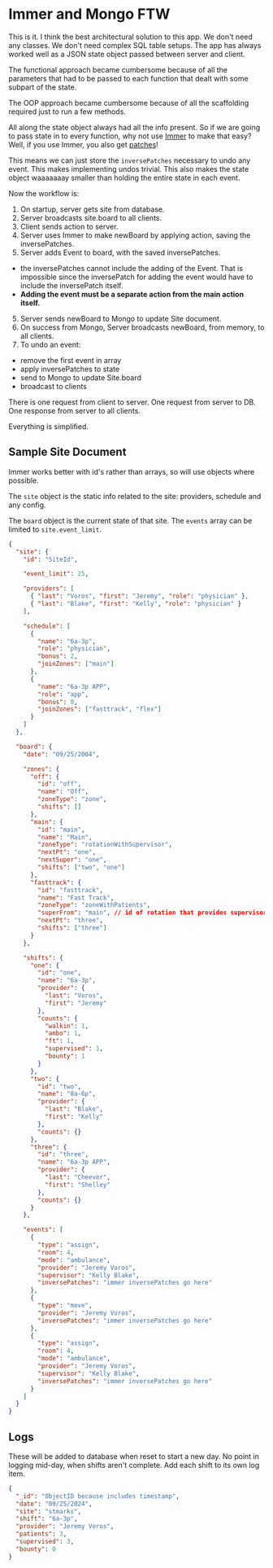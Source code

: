 # Immer and Mongo FTW

This is it. I think the best architectural solution to this app. We don't need any classes. We don't need complex SQL table setups. The app has always worked well as a JSON state object passed between server and client.

The functional approach became cumbersome because of all the parameters that had to be passed to each function that dealt with some subpart of the state.

The OOP approach became cumbersome because of all the scaffolding required just to run a few methods.

All along the state object always had all the info present. So if we are going to pass state in to every function, why not use [Immer](https://immerjs.github.io/) to make that easy? Well, if you use Immer, you also get [patches](https://immerjs.github.io/immer/patches)!

This means we can just store the `inversePatches` necessary to undo any event. This makes implementing undos trivial. This also makes the state object waaaaaaay smaller than holding the entire state in each event.

Now the workflow is:

1. On startup, server gets site from database.
2. Server broadcasts site.board to all clients.
3. Client sends action to server.
4. Server uses Immer to make newBoard by applying action, saving the inversePatches.
5. Server adds Event to board, with the saved inversePatches.

- the inversePatches cannot include the adding of the Event. That is impossible since the inversePatch for adding the event would have to include the inversePatch itself.
- **Adding the event must be a separate action from the main action itself.**

5. Server sends newBoard to Mongo to update Site document.
6. On success from Mongo, Server broadcasts newBoard, from memory, to all clients.
7. To undo an event:

- remove the first event in array
- apply inversePatches to state
- send to Mongo to update Site.board
- broadcast to clients

There is one request from client to server. One request from server to DB. One response from server to all clients.

Everything is simplified.

## Sample Site Document

Immer works better with id's rather than arrays, so will use objects where possible.

The `site` object is the static info related to the site: providers, schedule and any config.

The `board` object is the current state of that site. The `events` array can be limited to `site.event_limit`.

```json
{
  "site": {
    "id": "SiteId",

    "event_limit": 25,

    "providers": [
      { "last": "Voros", "first": "Jeremy", "role": "physician" },
      { "last": "Blake", "first": "Kelly", "role": "physician" }
    ],

    "schedule": [
      {
        "name": "6a-3p",
        "role": "physician",
        "bonus": 2,
        "joinZones": ["main"]
      },
      {
        "name": "6a-3p APP",
        "role": "app",
        "bonus": 0,
        "joinZones": ["fasttrack", "flex"]
      }
    ]
  },

  "board": {
    "date": "09/25/2004",

    "zones": {
      "off": {
        "id": "off",
        "name": "Off",
        "zoneType": "zone",
        "shifts": []
      },
      "main": {
        "id": "main",
        "name": "Main",
        "zoneType": "rotationWithSupervisor",
        "nextPt": "one",
        "nextSuper": "one",
        "shifts": ["two", "one"]
      },
      "fasttrack": {
        "id": "fasttrack",
        "name": "Fast Track",
        "zoneType": "zoneWithPatients",
        "superFrom": "main", // id of rotation that provides supervisor
        "nextPt": "three",
        "shifts": ["three"]
      }
    },

    "shifts": {
      "one": {
        "id": "one",
        "name": "6a-3p",
        "provider": {
          "last": "Voros",
          "first": "Jeremy"
        },
        "counts": {
          "walkin": 1,
          "ambo": 1,
          "ft": 1,
          "supervised": 1,
          "bounty": 1
        }
      },
      "two": {
        "id": "two",
        "name": "8a-6p",
        "provider": {
          "last": "Blake",
          "first": "Kelly"
        },
        "counts": {}
      },
      "three": {
        "id": "three",
        "name": "6a-3p APP",
        "provider": {
          "last": "Cheever",
          "first": "Shelley"
        },
        "counts": {}
      }
    },

    "events": [
      {
        "type": "assign",
        "room": 4,
        "mode": "ambulance",
        "provider": "Jeremy Voros",
        "supervisor": "Kelly Blake",
        "inversePatches": "immer inversePatches go here"
      },
      {
        "type": "move",
        "provider": "Jeremy Voros",
        "inversePatches": "immer inversePatches go here"
      },
      {
        "type": "assign",
        "room": 4,
        "mode": "ambulance",
        "provider": "Jeremy Voros",
        "supervisor": "Kelly Blake",
        "inversePatches": "immer inversePatches go here"
      }
    ]
  }
}
```

## Logs

These will be added to database when reset to start a new day. No point in logging mid-day, when shifts aren't complete. Add each shift to its own log item.

```json
{
  "_id": "ObjectID because includes timestamp",
  "date": "09/25/2024",
  "site": "stmarks",
  "shift": "6a-3p",
  "provider": "Jeremy Voros",
  "patients": 3,
  "supervised": 3,
  "bounty": 0
}
```
